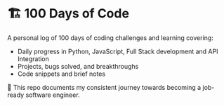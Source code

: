 # 🏗️ 100 Days of Code

A personal log of 100 days of coding challenges and learning covering:

- Daily progress in Python, JavaScript, Full Stack development and API Integration
- Projects, bugs solved, and breakthroughs
- Code snippets and brief notes

📌 This repo documents my consistent journey towards becoming a job-ready software engineer.

